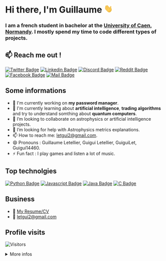 # Hi there, I'm Guillaume <img src="images/hello_hand.gif" width="28px" alt="Hi !" />

### I am a french student in bachelor at the [University of Caen, Normandy](http://www.unicaen.fr/). I mostly spend my time to code different types of projects.


## :mailbox: Reach me out !

[![Twitter Badge](https://img.shields.io/badge/-@GuiguiLet-1ca0f1?style=flat&labelColor=1ca0f1&logo=twitter&logoColor=white&link=https://twitter.com/GuiguiLet)](https://twitter.com/GuiguiLet) [![Linkedin Badge](https://img.shields.io/badge/-Guillaume%20Letellier-0e76a8?style=flat&labelColor=0e76a8&logo=linkedin&logoColor=white)](https://www.linkedin.com/in/guillaume-letellier-466418193/) [![Discord Badge](https://img.shields.io/badge/-Guigui-7289DA?style=flat&labelColor=7289DA&logo=discord&logoColor=white)](https://discordapp.com/users/339384664118657034/) [![Reddit Badge](https://img.shields.io/badge/-Guigui14460-FF4500?style=flat&labelColor=FF4500&logo=reddit&logoColor=white)](https://www.reddit.com/u/Guigui14460) [![Facebook Badge](https://img.shields.io/badge/-Guigui%20Letellier-4267B2?style=flat&labelColor=4267B2&logo=facebook&logoColor=white)](https://www.facebook.com/guiguiletellier.14/) [![Mail Badge](https://img.shields.io/badge/-letgui2@gmail.com-c0392b?style=flat&labelColor=c0392b&logo=gmail&logoColor=white)](mailto:letgui2@gmail.com)

<!-- [![Youtube Badge](https://img.shields.io/badge/-ProgLangLearn-e74c3c?style=flat&labelColor=e74c3c&logo=youtube&logoColor=white)](https://www.youtube.com/channel/UCIjvINHA3nQm971sv-bbFGw) -->

## Some informations
- 🔭 I'm currently working on **my password manager**.
- 🌱 I'm currently learning about **artificial intelligence**, **trading algorithms** and try to understand somthing about **quantum computers**.
- 👯 I’m looking to collaborate on astrophysics or artificial intelligence projects.
- 🤔 I’m looking for help with Astrophysics metrics explanations.
- 📫 How to reach me: letgui2@gmail.com.
- 😄 Pronouns : Guillaume Letellier, Guigui Letellier, GuiguiLet, Guigui14460.
- ⚡ Fun fact : I play games and listen a lot of music.

## Top technolgies

[![Python Badge](https://img.shields.io/badge/-Python-4584b6?style=for-the-badge&labelColor=black&logo=python&logoColor=4584b6)](#) [![Javascript Badge](https://img.shields.io/badge/-Javascript-f7df1e?style=for-the-badge&labelColor=black&logo=javascript&logoColor=f7df1e)](#) [![Java Badge](https://img.shields.io/badge/-Java-db1f29?style=for-the-badge&labelColor=black&logo=java&logoColor=db1f29)](#) [![C Badge](https://img.shields.io/badge/-C-2472a6?style=for-the-badge&labelColor=black&logo=c&logoColor=2472a6)](#) 

<!-- [![PHP Badge](https://img.shields.io/badge/-PHP-8892be?style=for-the-badge&labelColor=black&logo=php&logoColor=8892be)](#) -->


## Business
- :paperclip: [My Resume/CV](documents/resume.pdf)
- :email: letgui2@gmail.com


## Profile visits

![Visitors](https://visitor-badge.laobi.icu/badge?page_id=Guigui14460.Guigui14460)

<details>
<summary>More infos</summary>

### Github stats

[![Guigui14460's github stats](https://github-readme-stats.vercel.app/api?username=Guigui14460&show_icons=true&theme=dracula&hide_border=false)](https://github.com/anuraghazra/github-readme-stats)

### Top languages used in my repos

[![Top Langs](https://github-readme-stats.vercel.app/api/top-langs/?username=Guigui14460)](https://github.com/anuraghazra/github-readme-stats)

<!-- &layout=compact&langs_count=8 -->

</details>

